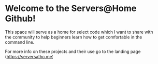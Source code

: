 # Welcome to the Servers@Home Github!

This space will serve as a home for select code which I want to share with the community to help beginners learn how to get comfortable in the command line.

For more info on these projects and their use go to the landing page (https://serversatho.me)
